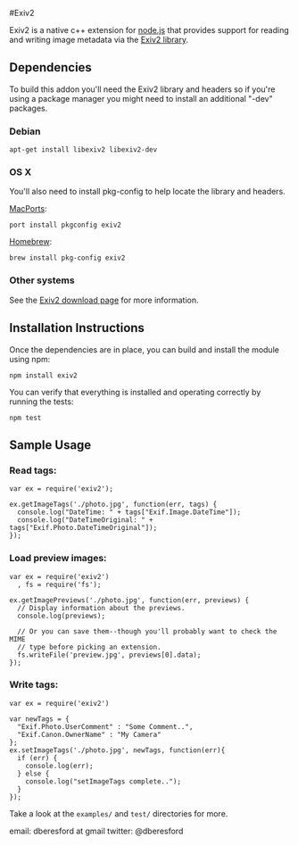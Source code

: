 #Exiv2

Exiv2 is a native c++ extension for [node.js](http://nodejs.org/) that provides
support for reading and writing image metadata via the [Exiv2 library](http://www.exiv2.org).

## Dependencies

To build this addon you'll need the Exiv2 library and headers so if you're using
a package manager you might need to install an additional "-dev" packages.

### Debian

    apt-get install libexiv2 libexiv2-dev

### OS X

You'll also need to install pkg-config to help locate the library and headers.

[MacPorts](http://macports.org/):

    port install pkgconfig exiv2

[Homebrew](http://github.com/mxcl/homebrew/):

    brew install pkg-config exiv2

### Other systems

See the [Exiv2 download page](http://www.exiv2.org/download.html) for more
information.

## Installation Instructions

Once the dependencies are in place, you can build and install the module using
npm:

    npm install exiv2

You can verify that everything is installed and operating correctly by running
the tests:

    npm test

## Sample Usage

### Read tags:

    var ex = require('exiv2');

    ex.getImageTags('./photo.jpg', function(err, tags) {
      console.log("DateTime: " + tags["Exif.Image.DateTime"]);
      console.log("DateTimeOriginal: " + tags["Exif.Photo.DateTimeOriginal"]);
    });

### Load preview images:

    var ex = require('exiv2')
      , fs = require('fs');

    ex.getImagePreviews('./photo.jpg', function(err, previews) {
      // Display information about the previews.
      console.log(previews);

      // Or you can save them--though you'll probably want to check the MIME
      // type before picking an extension.
      fs.writeFile('preview.jpg', previews[0].data);
    });

### Write tags:

    var ex = require('exiv2')

    var newTags = {
      "Exif.Photo.UserComment" : "Some Comment..",
      "Exif.Canon.OwnerName" : "My Camera"
    };
    ex.setImageTags('./photo.jpg', newTags, function(err){
      if (err) {
        console.log(err);
      } else {
        console.log("setImageTags complete..");
      }
    });

Take a look at the `examples/` and `test/` directories for more.

email: dberesford at gmail
twitter: @dberesford
